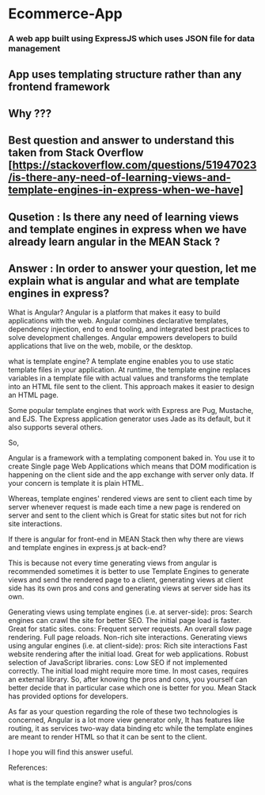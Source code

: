 # Ecommerce-App
### A web app built using ExpressJS which uses JSON file for data management

## App uses templating structure rather than any frontend framework
## Why ???
## Best question and answer to understand this taken from Stack Overflow [https://stackoverflow.com/questions/51947023/is-there-any-need-of-learning-views-and-template-engines-in-express-when-we-have]


## Qusetion :  Is there any need of learning views and template engines in express when we have already learn angular in the MEAN Stack ?
## Answer : In order to answer your question, let me explain what is angular and what are template engines in express?

What is Angular?
Angular is a platform that makes it easy to build applications with the web. Angular combines declarative templates, dependency injection, end to end tooling, and integrated best practices to solve development challenges. Angular empowers developers to build applications that live on the web, mobile, or the desktop.

what is template engine?
A template engine enables you to use static template files in your application. At runtime, the template engine replaces variables in a template file with actual values and transforms the template into an HTML file sent to the client. This approach makes it easier to design an HTML page.

Some popular template engines that work with Express are Pug, Mustache, and EJS. The Express application generator uses Jade as its default, but it also supports several others.

So,

Angular is a framework with a templating component baked in. You use it to create Single page Web Applications which means that DOM modification is happening on the client side and the app exchange with server only data. If your concern is template it is plain HTML.

Whereas, template engines' rendered views are sent to client each time by server whenever request is made each time a new page is rendered on server and sent to the client which is Great for static sites but not for rich site interactions.

If there is angular for front-end in MEAN Stack then why there are views and template engines in express.js at back-end?

This is because not every time generating views from angular is recommended sometimes it is better to use Template Engines to generate views and send the rendered page to a client, generating views at client side has its own pros and cons and generating views at server side has its own.

Generating views using template engines (i.e. at server-side):
pros:
Search engines can crawl the site for better SEO.
The initial page load is faster.
Great for static sites.
cons:
Frequent server requests.
An overall slow page rendering.
Full page reloads.
Non-rich site interactions.
Generating views using angular engines (i.e. at client-side):
pros:
Rich site interactions
Fast website rendering after the initial load.
Great for web applications.
Robust selection of JavaScript libraries.
cons:
Low SEO if not implemented correctly.
The initial load might require more time.
In most cases, requires an external library.
So, after knowing the pros and cons, you yourself can better decide that in particular case which one is better for you. Mean Stack has provided options for developers.

As far as your question regarding the role of these two technologies is concerned, Angular is a lot more view generator only, It has features like routing, it as services two-way data binding etc while the template engines are meant to render HTML so that it can be sent to the client.

I hope you will find this answer useful.

References:

what is the template engine?
what is angular?
pros/cons

